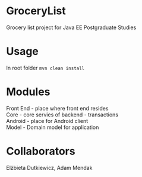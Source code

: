 # GroceryList
Grocery list project for Java EE Postgraduate Studies

# Usage
In root folder <code>mvn clean install</code>


# Modules 

Front End - place where front end resides <br>
Core - core servies of backend - transactions <br>
Android - place for Android client <br>
Model - Domain model for application <br>

# Collaborators
Elżbieta Dutkiewicz, Adam Mendak
